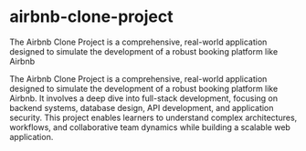 # airbnb-clone-project
The Airbnb Clone Project is a comprehensive, real-world application designed to simulate the development of a robust booking platform like Airbnb

The Airbnb Clone Project is a comprehensive, real-world application designed to simulate the development of a robust booking platform like Airbnb. It involves a deep dive into full-stack development, focusing on backend systems, database design, API development, and application security. This project enables learners to understand complex architectures, workflows, and collaborative team dynamics while building a scalable web application.
